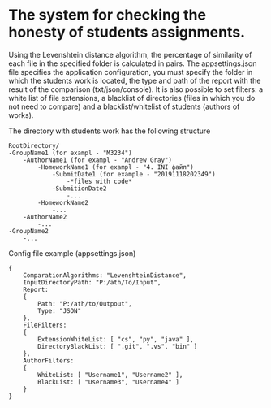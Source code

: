 # The system for checking the honesty of students assignments. 
Using the Levenshtein distance algorithm, the percentage of similarity of each file in the specified folder is calculated in pairs. The appsettings.json file specifies the application configuration, you must specify the folder in which the students work is located, the type and path of the report with the result of the comparison (txt/json/console). It is also possible to set filters: a white list of file extensions, a blacklist of directories (files in which you do not need to compare) and a blacklist/whitelist of students (authors of works). 

The directory with students work has the following structure
```
RootDirectory/
-GroupName1 (for exampl - "M3234")
	-AuthorName1 (for exampl - "Andrew Gray")
		-HomeworkName1 (for exampl - "4. INI файл")
			-SubmitDate1 (for example - "20191118202349")
				-*files with code*
			-SubmitionDate2
				-...
		-HomeworkName2
			-...
	-AuthorName2
		-...
-GroupName2
	-...
```

Сonfig file example (appsettings.json)
```
{
	ComparationAlgorithms: "LevenshteinDistance",
	InputDirectoryPath: "P:/ath/To/Input",
	Report:
	{
		Path: "P:/ath/to/Outpout",
		Type: "JSON"
	},
	FileFilters:
	{
		ExtensionWhiteList: [ "cs", "py", "java" ],
		DirectoryBlackList: [ ".git", ".vs", "bin" ]
	},
	AuthorFilters:
	{
		WhiteList: [ "Username1", "Username2" ],
		BlackList: [ "Username3", "Username4" ]
	}
}
